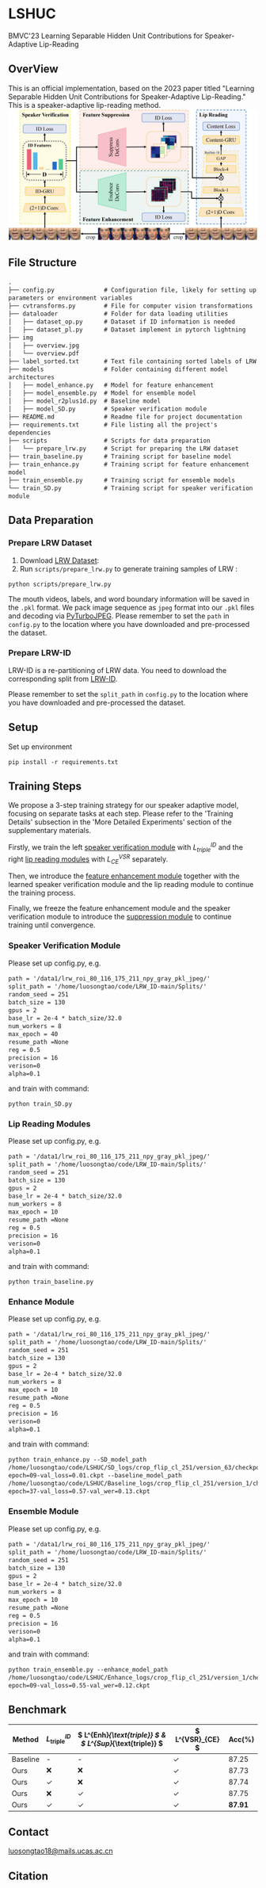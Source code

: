 # LSHUC
BMVC'23 Learning Separable Hidden Unit Contributions for Speaker-Adaptive Lip-Reading


## OverView
This is an official implementation, based on the 2023 paper titled "Learning Separable Hidden Unit Contributions for Speaker-Adaptive Lip-Reading." This is a speaker-adaptive lip-reading method.
![Overview](./img/overview.jpg)
## File Structure
```
.
├── config.py              # Configuration file, likely for setting up parameters or environment variables
├── cvtransforms.py        # File for computer vision transformations
├── dataloader             # Folder for data loading utilities
│   ├── dataset_op.py      # Dataset if ID information is needed
│   ├── dataset_pl.py      # Dataset implement in pytorch lightning
├── img                    
│   ├── overview.jpg       
│   └── overview.pdf       
├── label_sorted.txt       # Text file containing sorted labels of LRW
├── models                 # Folder containing different model architectures
│   ├── model_enhance.py   # Model for feature enhancement
│   ├── model_ensemble.py  # Model for ensemble model
│   ├── model_r2plus1d.py  # Baseline model
│   ├── model_SD.py        # Speaker verification module
├── README.md              # Readme file for project documentation
├── requirements.txt       # File listing all the project's dependencies
├── scripts                # Scripts for data preparation
│   └── prepare_lrw.py     # Script for preparing the LRW dataset
├── train_baseline.py      # Training script for baseline model
├── train_enhance.py       # Training script for feature enhancement model
├── train_ensemble.py      # Training script for ensemble models
└── train_SD.py            # Training script for speaker verification module
```
## Data Preparation
### Prepare LRW Dataset
1. Download [LRW Dataset](http://www.robots.ox.ac.uk/~vgg/data/lip_reading/lrw1.htm):
2. Run `scripts/prepare_lrw.py`  to generate training samples of LRW :

```
python scripts/prepare_lrw.py
```

The mouth videos, labels, and word boundary information will be saved in the `.pkl` format. We pack image sequence as `jpeg` format into our `.pkl` files and decoding via [PyTurboJPEG](https://github.com/lilohuang/PyTurboJPEG). Please remember to set the `path` in `config.py` to the location where you have downloaded and pre-processed the dataset.
### Prepare LRW-ID 
LRW-ID is a re-partitioning of LRW data. You need to download the corresponding split from [LRW-ID](https://github.com/ms-dot-k/LRW_ID).

Please remember to set the `split_path` in `config.py` to the location where you have downloaded and pre-processed the dataset.
## Setup
Set up environment
```
pip install -r requirements.txt
```
## Training Steps
We propose a 3-step training strategy for our speaker adaptive model, focusing on separate tasks at each step. Please refer to the 'Training Details' subsection in the 'More Detailed Experiments' section of the supplementary materials.

Firstly, we train the left [speaker verification module](#speaker-verification-module) with $L^{ID}_{triple}$ and the right [lip reading modules](#lip-reading-modules) with $L^{VSR}_{CE}$ separately. 

Then, we introduce the [feature enhancement module](#enhance-module) together with  the learned speaker verification module and the lip reading module to continue the training process. 

Finally, we freeze the feature enhancement module and the speaker verification module to introduce the [suppression module](#ensemble-module) to continue training until convergence. 
### Speaker Verification Module
Please set up config.py, e.g.
```
path = '/data1/lrw_roi_80_116_175_211_npy_gray_pkl_jpeg/'
split_path = '/home/luosongtao/code/LRW_ID-main/Splits/'
random_seed = 251
batch_size = 130
gpus = 2
base_lr = 2e-4 * batch_size/32.0 
num_workers = 8
max_epoch = 40
resume_path =None
reg = 0.5
precision = 16
verison=0
alpha=0.1

``` 
and train with command:
```
python train_SD.py
```
### Lip Reading Modules
Please set up config.py, e.g.
```
path = '/data1/lrw_roi_80_116_175_211_npy_gray_pkl_jpeg/'
split_path = '/home/luosongtao/code/LRW_ID-main/Splits/'
random_seed = 251
batch_size = 130
gpus = 2
base_lr = 2e-4 * batch_size/32.0 
num_workers = 8
max_epoch = 10
resume_path =None
reg = 0.5
precision = 16
verison=0
alpha=0.1

``` 
and train with command:
```
python train_baseline.py
```
### Enhance Module
Please set up config.py, e.g.
```
path = '/data1/lrw_roi_80_116_175_211_npy_gray_pkl_jpeg/'
split_path = '/home/luosongtao/code/LRW_ID-main/Splits/'
random_seed = 251
batch_size = 130
gpus = 2
base_lr = 2e-4 * batch_size/32.0 
num_workers = 8
max_epoch = 10
resume_path =None
reg = 0.5
precision = 16
verison=0
alpha=0.1

``` 
and train with command:
```
python train_enhance.py --SD_model_path /home/luosongtao/code/LSHUC/SD_logs/crop_flip_cl_251/version_63/checkpoints/checkpoints-epoch=09-val_loss=0.01.ckpt --baseline_model_path /home/luosongtao/code/LSHUC/Baseline_logs/crop_flip_cl_251/version_1/checkpoints/checkpoints-epoch=37-val_loss=0.57-val_wer=0.13.ckpt
```
### Ensemble Module
Please set up config.py, e.g.
```
path = '/data1/lrw_roi_80_116_175_211_npy_gray_pkl_jpeg/'
split_path = '/home/luosongtao/code/LRW_ID-main/Splits/'
random_seed = 251
batch_size = 130
gpus = 2
base_lr = 2e-4 * batch_size/32.0 
num_workers = 8
max_epoch = 10
resume_path =None
reg = 0.5
precision = 16
verison=0
alpha=0.1

``` 
and train with command:
```
python train_ensemble.py --enhance_model_path /home/luosongtao/code/LSHUC/Enhance_logs/crop_flip_cl_251/version_1/checkpoints/checkpoints-epoch=09-val_loss=0.55-val_wer=0.12.ckpt
```
## Benchmark
| Method  |  $L^{ID}_{\text{triple}}$  | $ L^{Enh}_{\text{triple}} $ & $ L^{Sup}_{\text{triple}} $ | $ L^{VSR}_{CE} $ | Acc(%) |
| ------- | ---------------------------- | ------------------------------------------------------------- | ------------------ | ------ | 
| Baseline| -                           | -                              | ✓                 | 87.25    |
| Ours    | ❌                          | ❌                              | ✓                 | 87.73    |
| Ours    | ✓                           | ❌                              | ✓                 | 87.74    |
| Ours    | ❌                          | ✓                              | ✓                 | 87.75    |
| Ours    | ✓                           | ✓                              | ✓                 | **87.91**|
## Contact
luosongtao18@mails.ucas.ac.cn
## Citation